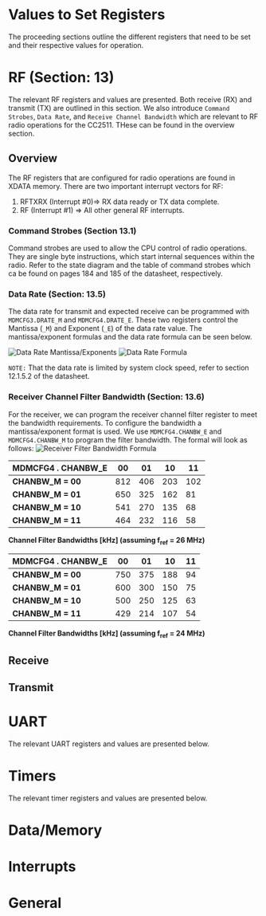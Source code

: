 # Values to Set Registers

The proceeding sections outline the different registers that need to be set and their respective values for operation. 


# RF (Section: 13)
The relevant RF registers and values are presented. Both receive (RX) and transmit (TX) are outlined in this section.
We also introduce `Command Strobes`, `Data Rate`, and `Receive Channel Bandwidth` which are relevant to RF radio operations for the CC2511. THese can be found in the overview section.

## Overview 
The RF registers that are configured for radio operations are found in XDATA memory. There are two important interrupt vectors for RF:
1. RFTXRX (Interrupt #0)=> RX data ready or TX data complete. 
2. RF (Interrupt #1)	=> All other general RF interrupts.

### Command Strobes (Section 13.1)
Command strobes are used to allow the CPU control of radio operations. They are single byte instructions, which start
internal sequences within the radio. Refer to the state diagram and the table of command strobes which ca be found on
pages 184 and 185 of the datasheet, respectively. 

### Data Rate (Section: 13.5)
The data rate for transmit and expected receive can be programmed with `MDMCFG3.DRATE_M` and `MDMCFG4.DRATE_E`. These two registers control the Mantissa (`_M`) and Exponent (`_E`) of the data rate value. The mantissa/exponent formulas and the data rate formula can be seen below.
 
![Data Rate Mantissa/Exponents](image-2.png)
![Data Rate Formula](image-1.png)

`NOTE:` That the data rate is limited by system clock speed, refer to section 12.1.5.2 of the datasheet.

### Receiver Channel Filter Bandwidth (Section: 13.6)
For the receiver, we can program the receiver channel filter register to meet the bandwidth requirements. To configure the bandwidth a mantissa/exponent format is used. We use `MDMCFG4.CHANBW_E` and `MDMCFG4.CHANBW_M` to program the filter bandwidth. The formal will look as follows:
![Receiver Filter Bandwidth Formula](image.png)

| **MDMCFG4 . CHANBW_E** | **00** | **01** | **10** | **11** |
|------------------------|--------|--------|--------|--------|
| **CHANBW_M = 00**      | 812    | 406    | 203    | 102    |
| **CHANBW_M = 01**      | 650    | 325    | 162    | 81     |
| **CHANBW_M = 10**      | 541    | 270    | 135    | 68     |
| **CHANBW_M = 11**      | 464    | 232    | 116    | 58     |

**Channel Filter Bandwidths [kHz] (assuming f<sub>ref</sub> = 26 MHz)**

| **MDMCFG4 . CHANBW_E** | **00** | **01** | **10** | **11** |
|------------------------|--------|--------|--------|--------|
| **CHANBW_M = 00**      | 750    | 375    | 188    | 94     |
| **CHANBW_M = 01**      | 600    | 300    | 150    | 75     |
| **CHANBW_M = 10**      | 500    | 250    | 125    | 63     |
| **CHANBW_M = 11**      | 429    | 214    | 107    | 54     |

**Channel Filter Bandwidths [kHz] (assuming f<sub>ref</sub> = 24 MHz)**



## Receive 
## Transmit  

# UART 
The relevant UART registers and values are presented below. 

# Timers
The relevant timer registers and values are presented below.

# Data/Memory 

# Interrupts

# General 